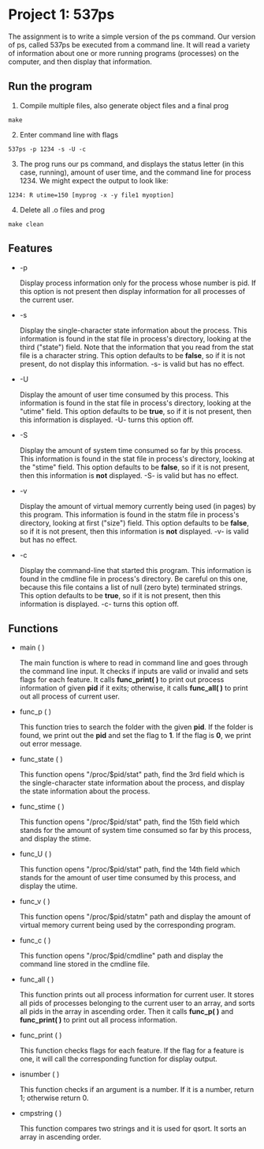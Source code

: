 # Project 1: 537ps

The assignment is to write a simple version of the ps command. Our version of ps, called 537ps be executed from a command line. It will read a variety of information about one or more running programs (processes) on the computer, and then display that information.

## Run the program

1. Compile multiple files, also generate object files and a final prog

```
make
```

2. Enter command line with flags

```
537ps -p 1234 -s -U -c
```

3. The prog runs our ps command, and displays the status letter (in this case, running), amount of user time, and the command line for process 1234. We might expect the output to look like:

```
1234: R utime=150 [myprog -x -y file1 myoption]
```
4. Delete all .o files and prog

```
make clean
```

## Features

* -p <pid>

    Display process information only for the process whose number is pid. If this option is not present then display information for all processes of the current user.
    
* -s

    Display the single-character state information about the process. This information is found in the stat file in process's directory, looking at the third ("state") field. Note that the information that you read from the stat file is a character string. This option defaults to be **false**, so if it is not present, do not display this information. -s- is valid but has no effect.

* -U

    Display the amount of user time consumed by this process. This information is found in the stat file in process's directory, looking at the "utime" field. This option defaults to be **true**, so if it is not present, then this information is displayed. -U- turns this option off.
* -S

    Display the amount of system time consumed so far by this process. This information is found in the stat file in process's directory, looking at the "stime" field. This option defaults to be **false**, so if it is not present, then this information is **not** displayed. -S- is valid but has no effect.
    
* -v

    Display the amount of virtual memory currently being used (in pages) by this program. This information is found in the statm file in process's directory, looking at first ("size") field. This option defaults to be **false**, so if it is not present, then this information is **not** displayed. -v- is valid but has no effect.
    
* -c

    Display the command-line that started this program. This information is found in the cmdline file in process's directory. Be careful on this one, because this file contains a list of null (zero byte) terminated strings. This option defaults to be **true**, so if it is not present, then this information is displayed. -c- turns this option off.

## Functions

* main ( )

    The main function is where to read in command line and goes through the command line input. It checks if inputs are valid or invalid and sets flags for each feature. It calls **func_print( )** to print out process information of given **pid** if it exits; otherwise, it calls **func_all( )** to print out all process of current user.
    
* func_p ( )

    This function tries to search the folder with the given **pid**. If the folder is found, we print out the **pid** and set the flag to **1**. If the flag is **0**, we print out error message.

* func_state ( )

    This function opens "/proc/$pid/stat" path, find the 3rd field which is the single-character state information about the process,  and display the state information about the process.

* func_stime ( )

    This function opens "/proc/$pid/stat" path, find the 15th field which stands for the amount of system time consumed so far by this process, and display the stime.

* func_U ( )

    This function opens "/proc/$pid/stat" path, find the 14th field which stands for the amount of user time consumed by this process, and display the utime.

* func_v ( )

    This function opens "/proc/$pid/statm" path and display the amount of virtual memory current being used by the corresponding program.
    
* func_c ( )

    This function opens "/proc/$pid/cmdline" path and display the command line stored in the cmdline file.
    
* func_all ( )

    This function prints out all process information for current user. It stores all pids of processes belonging to the current user to an array, and sorts all pids in the array in ascending order. Then it calls **func_p( )** and **func_print( )** to print out all process information.

* func_print ( )

    This function checks flags for each feature. If the flag for a feature is one, it will call the corresponding function for display output.

* isnumber ( )

    This function checks if an argument is a number. If it is a number, return 1; otherwise return 0.

* cmpstring ( )

    This function compares two strings and it is used for qsort. It sorts an array in ascending order.

